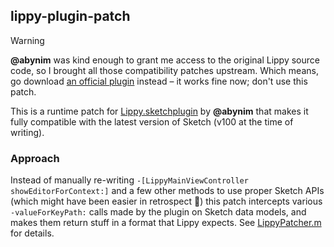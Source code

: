 ## lippy-plugin-patch

> [!WARNING]
> **@abynim** was kind enough to grant me access to the original Lippy source code, so I brought all those compatibility patches upstream.
> Which means, go download [an official plugin](https://github.com/abynim/lippy/) instead – it works fine now; don't use this patch.

This is a runtime patch for [Lippy.sketchplugin](https://github.com/abynim/lippy/) by **@abynim** that makes it fully compatible with the latest version of Sketch (v100 at the time of writing).

### Approach

Instead of manually re-writing `-[LippyMainViewController showEditorForContext:]` and a few other methods to use proper Sketch APIs (which might have been easier in retrospect 🗿) this patch intercepts various `-valueForKeyPath:` calls made by the plugin on Sketch data models, and makes them return stuff in a format that Lippy expects. See [LippyPatcher.m](./LippyPatcher.m) for details.
